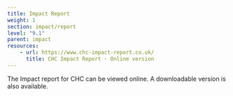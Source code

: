 ```yaml
---
title: Impact Report
weight: 1
section: impact/report
level: "9.1"
parent: impact
resources: 
    - url: https://www.chc-impact-report.co.uk/
      title: CHC Impact Report - Online version
---
```

The Impact report for CHC can be viewed online. A downloadable version is also available.
